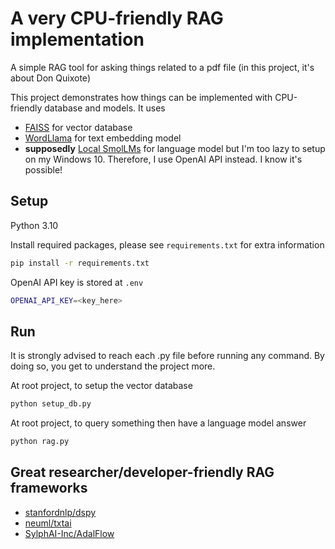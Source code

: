 # A very CPU-friendly RAG implementation

A simple RAG tool for asking things related to a pdf file (in this project, it's about Don Quixote)

This project demonstrates how things can be implemented with CPU-friendly database and models. It uses
- [FAISS](https://github.com/facebookresearch/faiss) for vector database
- [WordLlama](https://github.com/dleemiller/WordLlama) for text embedding model
- **supposedly** [Local SmolLMs](https://huggingface.co/collections/HuggingFaceTB/local-smollms-66c0f3b2a15b4eed7fb198d0) for language model but I'm too lazy to setup on my Windows 10. Therefore, I use OpenAI API instead. I know it's possible!

## Setup

Python 3.10

Install required packages, please see `requirements.txt` for extra information
```bash
pip install -r requirements.txt
```

OpenAI API key is stored at `.env`

```bash
OPENAI_API_KEY=<key_here>
```

## Run

It is strongly advised to reach each .py file before running any command. 
By doing so, you get to understand the project more.

At root project, to setup the vector database
```bash
python setup_db.py
```

At root project, to query something then have a language model answer
```bash
python rag.py
```

## Great researcher/developer-friendly RAG frameworks

- [stanfordnlp/dspy](https://github.com/stanfordnlp/dspy)
- [neuml/txtai](https://github.com/neuml/txtai)
- [SylphAI-Inc/AdalFlow](https://github.com/SylphAI-Inc/AdalFlow)